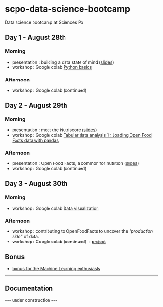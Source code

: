 # scpo-data-science-bootcamp

Data science bootcamp at Sciences Po

## Day 1 - August 28th

### Morning

* presentation : building a data state of mind ([slides](http://moreymat.github.io/scpo-data-science-bootcamp/presentations/day_1/intro_datastateofmind))
* workshop : Google colab [Python basics](https://colab.research.google.com/github/moreymat/scpo-data-science-bootcamp/blob/main/notebooks/1_python.ipynb)

### Afternoon

* workshop : Google colab (continued)

## Day 2 - August 29th

### Morning

* presentation : meet the Nutriscore ([slides](http://moreymat.github.io/scpo-data-science-bootcamp/presentations/day_2/nutriscore))
* workshop : Google colab [Tabular data analysis 1 : Loading Open Food Facts data with pandas](https://colab.research.google.com/github/moreymat/scpo-data-science-bootcamp/blob/main/notebooks/2_pandas.ipynb)

### Afternoon

* presentation : Open Food Facts, a common for nutrition ([slides](http://moreymat.github.io/scpo-data-science-bootcamp/presentations/day_2/off))
* workshop : Google colab (continued)

## Day 3 - August 30th

### Morning

* workshop : Google colab [Data visualization](https://colab.research.google.com/github/moreymat/scpo-data-science-bootcamp/blob/main/notebooks/3_dataviz.ipynb)

### Afternoon

* workshop : contributing to OpenFoodFacts to uncover the *"production side"* of data.
* workshop : Google colab (continued) + [project](https://colab.research.google.com/github/moreymat/scpo-data-science-bootcamp/blob/main/notebooks/4_project.ipynb)

## Bonus

* [bonus for the Machine Learning enthusiasts](https://colab.research.google.com/github/moreymat/scpo-data-science-bootcamp/blob/main/notebooks/5_bonus_ml.ipynb)

-------------------

## Documentation

--- under construction ---
